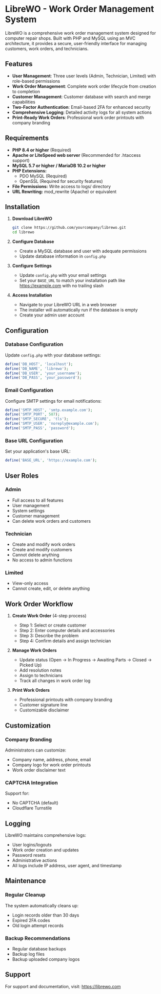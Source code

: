 # LibreWO - Work Order Management System

LibreWO is a comprehensive work order management system designed for computer repair shops. Built with PHP and MySQL using an MVC architecture, it provides a secure, user-friendly interface for managing customers, work orders, and technicians.

## Features

- **User Management**: Three user levels (Admin, Technician, Limited) with role-based permissions
- **Work Order Management**: Complete work order lifecycle from creation to completion
- **Customer Management**: Customer database with search and merge capabilities
- **Two-Factor Authentication**: Email-based 2FA for enhanced security
- **Comprehensive Logging**: Detailed activity logs for all system actions
- **Print-Ready Work Orders**: Professional work order printouts with company branding

## Requirements

- **PHP 8.4 or higher** (Required)
- **Apache or LiteSpeed web server** (Recommended for .htaccess support)
- **MySQL 5.7 or higher / MariaDB 10.2 or higher**
- **PHP Extensions:**
  - PDO MySQL (Required)
  - OpenSSL (Required for security features)
- **File Permissions:** Write access to logs/ directory
- **URL Rewriting:** mod_rewrite (Apache) or equivalent

## Installation

1. **Download LibreWO**
   ```bash
   git clone https://github.com/yourcompany/librewo.git
   cd librewo
   ```

2. **Configure Database**
   - Create a MySQL database and user with adequate permissions
   - Update database information in `config.php`

3. **Configure Settings**
   - Update `config.php` with your email settings
   - Set your `BASE_URL` to match your installation path like https://example.com with no trailing slash

6. **Access Installation**
   - Navigate to your LibreWO URL in a web browser
   - The installer will automatically run if the database is empty
   - Create your admin user account

## Configuration

### Database Configuration
Update `config.php` with your database settings:
```php
define('DB_HOST', 'localhost');
define('DB_NAME', 'librewo');
define('DB_USER', 'your_username');
define('DB_PASS', 'your_password');
```

### Email Configuration
Configure SMTP settings for email notifications:
```php
define('SMTP_HOST', 'smtp.example.com');
define('SMTP_PORT', 587);
define('SMTP_SECURE', 'tls');
define('SMTP_USER', 'noreply@example.com');
define('SMTP_PASS', 'password');
```

### Base URL Configuration
Set your application's base URL:
```php
define('BASE_URL', 'https://example.com');
```

## User Roles

### Admin
- Full access to all features
- User management
- System settings
- Customer management
- Can delete work orders and customers

### Technician
- Create and modify work orders
- Create and modify customers
- Cannot delete anything
- No access to admin functions

### Limited
- View-only access
- Cannot create, edit, or delete anything

## Work Order Workflow

1. **Create Work Order** (4-step process)
   - Step 1: Select or create customer
   - Step 2: Enter computer details and accessories
   - Step 3: Describe the problem
   - Step 4: Confirm details and assign technician

2. **Manage Work Orders**
   - Update status (Open → In Progress → Awaiting Parts → Closed → Picked Up)
   - Add resolution notes
   - Assign to technicians
   - Track all changes in work order log

3. **Print Work Orders**
   - Professional printouts with company branding
   - Customer signature line
   - Customizable disclaimer


## Customization

### Company Branding
Administrators can customize:
- Company name, address, phone, email
- Company logo for work order printouts
- Work order disclaimer text

### CAPTCHA Integration
Support for:
- No CAPTCHA (default)
- Cloudflare Turnstile

## Logging

LibreWO maintains comprehensive logs:
- User logins/logouts
- Work order creation and updates
- Password resets
- Administrative actions
- All logs include IP address, user agent, and timestamp

## Maintenance

### Regular Cleanup
The system automatically cleans up:
- Login records older than 30 days
- Expired 2FA codes
- Old login attempt records

### Backup Recommendations
- Regular database backups
- Backup log files
- Backup uploaded company logos

## Support

For support and documentation, visit: https://librewo.com